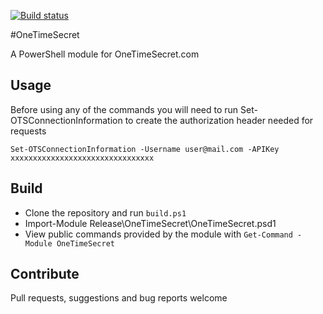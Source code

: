 [![Build status](https://ci.appveyor.com/api/projects/status/qbhbapqr9xt24413?svg=true)](https://ci.appveyor.com/project/chelnak/onetimesecret)

#OneTimeSecret

A PowerShell module for OneTimeSecret.com

## Usage

Before using any of the commands you will need to run Set-OTSConnectionInformation to create the authorization header needed for requests

`Set-OTSConnectionInformation -Username user@mail.com -APIKey xxxxxxxxxxxxxxxxxxxxxxxxxxxxxxxx`

## Build

- Clone the repository and run `build.ps1`
- Import-Module Release\OneTimeSecret\OneTimeSecret.psd1
- View public commands provided by the module with `Get-Command -Module OneTimeSecret`

## Contribute

Pull requests, suggestions and bug reports welcome

